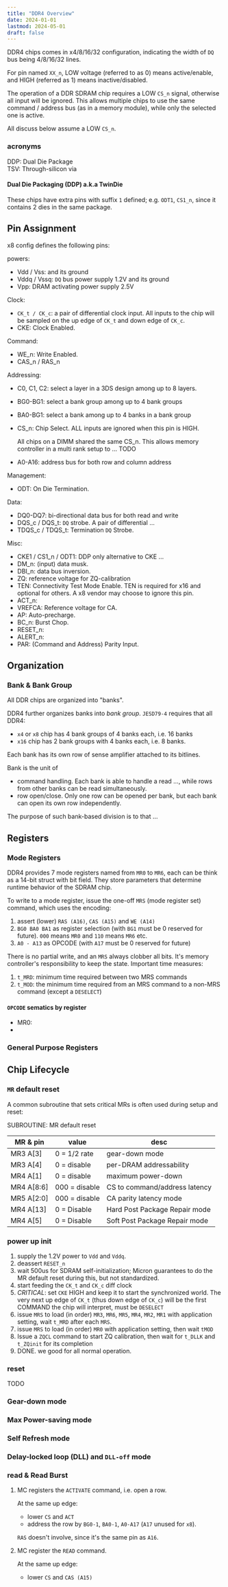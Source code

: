 ```yaml
---
title: "DDR4 Overview"
date: 2024-01-01
lastmod: 2024-05-01
draft: false
---
```


DDR4 chips comes in x4/8/16/32 configuration, indicating the width of `DQ` bus being 4/8/16/32 lines.

For pin named `XX_n`, LOW voltage (referred to as 0) means active/enable, and HIGH (referred as 1) means inactive/disabled.

The operation of a DDR SDRAM chip requires a LOW `CS_n` signal, otherwise all input will be ignored.
This allows multiple chips to use the same command / address bus (as in a memory module), while only the selected one is active.

All discuss below assume a LOW `CS_n`.

### acronyms

DDP: Dual Die Package    
TSV: Through-silicon via

#### Dual Die Packaging (DDP) a.k.a TwinDie

These chips have extra pins with suffix `1` defined; e.g. `ODT1`, `CS1_n`, since it contains 2 dies in the same package.

## Pin Assignment

x8 config defines the following pins:

powers:
- Vdd / Vss:  and its ground
- Vddq / Vssq: `DQ` bus power supply 1.2V and its ground
- Vpp: DRAM activating power supply 2.5V

Clock:
- `CK_t / CK_c`: a pair of differential clock input. All inputs to the chip will be sampled on the up edge of `CK_t` and down edge of `CK_c`.
- CKE: Clock Enabled.

Command:
- WE_n: Write Enabled.
- CAS_n / RAS_n

Addressing:
- C0, C1, C2: select a layer in a 3DS design among up to 8 layers.
- BG0-BG1: select a bank group among up to 4 bank groups
- BA0-BG1: select a bank among up to 4 banks in a bank group
- CS_n: Chip Select. ALL inputs are ignored when this pin is HIGH.

    All chips on a DIMM shared the same CS_n. This allows memory controller in a multi rank setup to ... TODO

- A0-A16: address bus for both row and column address

Management:
- ODT: On Die Termination.

Data:
- DQ0-DQ7: bi-directional data bus for both read and write
- DQS_c / DQS_t: `DQ` strobe. A pair of differential ...
- TDQS_c / TDQS_t: Termination `DQ` Strobe.

Misc:
- CKE1 / CS1_n / ODT1: DDP only alternative to CKE ...
- DM_n: (input) data musk.
- DBI_n: data bus inversion.
- ZQ: reference voltage for ZQ-calibration
- TEN: Connectivity Test Mode Enable. TEN is required for x16 and optional for others. A x8 vendor may choose to ignore this pin.
- ACT_n:
- VREFCA: Reference voltage for CA.
- AP: Auto-precharge.
- BC_n: Burst Chop.
- RESET_n:
- ALERT_n:
- PAR: (Command and Address) Parity Input.


## Organization

### Bank & Bank Group

All DDR chips are organized into "banks".


DDR4 further organizes banks into *bank group*. `JESD79-4` requires that all DDR4:
- `x4` or `x8` chip has 4 bank groups of 4 banks each, i.e. 16 banks
- `x16` chip has 2 bank groups with 4 banks each, i.e. 8 banks.

Each bank has its own row of sense amplifier attached to its bitlines.

Bank is the unit of
- command handling. Each bank is able to handle a read ..., while rows from other banks can be read simultaneously.
- row open/close. Only one row can be opened per bank, but each bank can open its own row independently.


The purpose of such bank-based division is to that ...

## Registers

### Mode Registers


DDR4 provides 7 mode registers named from `MR0` to `MR6`, each can be think as a 14-bit struct with bit field.
They store parameters that determine runtime behavior of the SDRAM chip.

To write to a mode register, issue the one-off `MRS` (mode register set) command, which uses the encoding:
1. assert (lower) `RAS (A16)`, `CAS (A15)` and `WE (A14)`
2. `BG0 BA0 BA1` as register selection (with `BG1` must be 0 reserved for future). `000` means `MR0` and `110` means `MR6` etc.
3. `A0 - A13` as OPCODE (with `A17` must be 0 reserved for future)

There is no partial write, and an `MRS` always clobber all bits. It's memory controller's responsibility to keep the state.
Important time measures:
1. `t_MRD`: minimum time required between two MRS commands
2. `t_MOD`: the minimum time required from an MRS command to a non-MRS command (except a `DESELECT`)

#### `OPCODE` sematics by register

- MR0:
- 


### General Purpose Registers


## Chip Lifecycle

### `MR` default reset

A common subroutine that sets critical MRs is often used during setup and reset:

SUBROUTINE: MR default reset

| MR & pin   | value         | desc                          |
|------------|---------------|-------------------------------|
| MR3 A[3]   | 0 = 1/2 rate  | gear-down mode                |
| MR3 A[4]   | 0 = disable   | per-DRAM addressability       |
| MR4 A[1]   | 0 = disable   | maximum power-down            |
| MR4 A[8:6] | 000 = disable | CS to command/address latency |
| MR5 A[2:0] | 000 = disable | CA parity latency mode        |
| MR4 A[13]  | 0 = Disable   | Hard Post Package Repair mode |
| MR4 A[5]   | 0 = Disable   | Soft Post Package Repair mode |

### power up init

1. supply the 1.2V power to `Vdd` and `Vddq`.
2. deassert `RESET_n`
3. wait 500us for SDRAM self-initialization; Micron guarantees to do the MR default reset during this, but not standardized. 
4. start feeding the `CK_t` and `CK_c` diff clock
5. *CRITICAL*: set `CKE` HIGH and keep it to start the synchronized world. The very next up edge of `CK_t` (thus down edge of `CK_c`) will be the first COMMAND the chip will interpret, must be `DESELECT`
6. issue `MRS` to load (in order) `MR3`, `MR6`, `MR5`, `MR4`, `MR2`, `MR1` with application setting, wait `t_MRD` after each `MRS`.
7. issue `MRS` to load (in order) `MR0` with application setting, then wait `tMOD`
8. Issue a `ZQCL` command to start ZQ calibration, then wait for `t_DLLK` and `t_ZQinit` for its completion
9.  DONE. we good for all normal operation.

### reset

TODO

### Gear-down mode

### Max Power-saving mode

### Self Refresh mode

### Delay-locked loop (DLL) and `DLL-off` mode

### read & Read Burst

1. MC registers the `ACTIVATE` command, i.e. open a row. 

    At the same up edge:
    - lower `CS` and `ACT`
    - address the row by `BG0-1`, `BA0-1`, `A0-A17` (`A17` unused for `x8`).
    
    `RAS` doesn't involve, since it's the same pin as `A16`.

4. MC register the `READ` command. 

    At the same up edge:
    - lower `CS` and `CAS (A15)`
